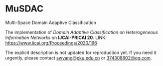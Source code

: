 # MuSDAC
Multi-Space Domain Adaptive Classification

The implementation of *Domain Adaptive Classification on Heterogeneous Information Networks* on **IJCAI-PRICAI 20**. LINK: https://www.ijcai.org/Proceedings/2020/196

The explicit description is not updated for reproduction yet. If you need it urgently, please contact <swyang@pku.edu.cn> or <374308602@qq.com>. 
